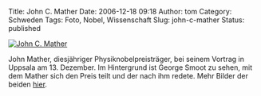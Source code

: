 Title: John C. Mather
Date: 2006-12-18 09:18
Author: tom
Category: Schweden
Tags: Foto, Nobel, Wissenschaft
Slug: john-c-mather
Status: published

[![John C.
Mather](/pic/mather_s.jpg "John C. Mather")](/pic/mather_l.jpg)

John Mather, diesjähriger Physiknobelpreisträger, bei seinem Vortrag in
Uppsala am 13. Dezember. Im Hintergrund ist George Smoot zu sehen, mit
dem Mather sich den Preis teilt und der nach ihm redete. Mehr Bilder der
beiden [hier](http://thomasmarquart.net/gallery/nobel06/).

